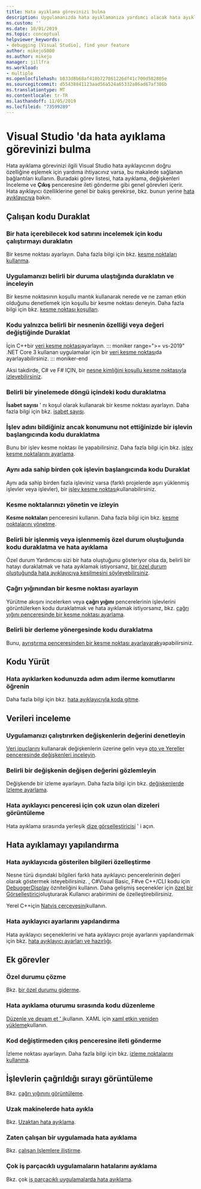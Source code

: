 ```yaml
---
title: Hata ayıklama görevinizi bulma
description: Uygulamanızda hata ayıklamanıza yardımcı olacak hata ayıklayıcı özelliğini belirler
ms.custom: ''
ms.date: 10/01/2019
ms.topic: conceptual
helpviewer_keywords:
- debugging [Visual Studio], find your feature
author: mikejo5000
ms.author: mikejo
manager: jillfra
ms.workload:
- multiple
ms.openlocfilehash: b833d8b68af418b727861226df41c700d582805e
ms.sourcegitcommit: d55438841123aad56a524a65332a86ad67af386b
ms.translationtype: MT
ms.contentlocale: tr-TR
ms.lasthandoff: 11/05/2019
ms.locfileid: "73599289"
---
```

# <a name="find-your-debugging-task-in-visual-studio"></a>Visual Studio 'da hata ayıklama görevinizi bulma

Hata ayıklama görevinizi ilgili Visual Studio hata ayıklayıcının doğru özelliğine eşlemek için yardıma ihtiyacınız varsa, bu makalede sağlanan bağlantıları kullanın. Buradaki görev listesi, hata ayıklama, değişkenleri İnceleme ve **Çıkış** penceresine ileti gönderme gibi genel görevleri içerir. Hata ayıklayıcı özelliklerine genel bir bakış gerekirse, bkz. bunun yerine [hata ayıklayıcıya](debugger-feature-tour.md) bakın.

## <a name="pause-running-code"></a>Çalışan kodu Duraklat

### <a name="pause-running-code-to-inspect-a-line-of-code-that-may-contain-a-bug"></a>Bir hata içerebilecek kod satırını incelemek için kodu çalıştırmayı duraklatın

Bir kesme noktası ayarlayın. Daha fazla bilgi için bkz. [kesme noktaları kullanma](using-breakpoints.md).

### <a name="pause-and-inspect-your-app-when-it-reaches-a-specific-state"></a>Uygulamanızı belirli bir duruma ulaştığında duraklatın ve inceleyin

Bir kesme noktasının koşullu mantık kullanarak nerede ve ne zaman etkin olduğunu denetlemek için koşullu bir kesme noktası deneyin. Daha fazla bilgi için bkz. [kesme noktası koşulları](using-breakpoints.md#breakpoint-conditions).

### <a name="pause-code-only-when-a-specific-objects-property-or-value-changes"></a>Kodu yalnızca belirli bir nesnenin özelliği veya değeri değiştiğinde Duraklat

İçin C++bir [veri kesme noktası](using-breakpoints.md#BKMK_set_a_data_breakpoint_native_cplusplus)ayarlayın. 
::: moniker range=">= vs-2019"
.NET Core 3 kullanan uygulamalar için bir [veri kesme noktası](using-breakpoints.md#BKMK_set_a_data_breakpoint_managed)da ayarlayabilirsiniz.
::: moniker-end

Aksi takdirde, C# ve F# IÇIN, bir [nesne kimliğini koşullu kesme noktasıyla izleyebilirsiniz](using-breakpoints.md#using-object-ids-in-breakpoint-conditions-c-and-f).

### <a name="pause-code-inside-a-loop-at-a-certain-iteration"></a>Belirli bir yinelemede döngü içindeki kodu duraklatma

**İsabet sayısı** ' nı koşul olarak kullanarak bir kesme noktası ayarlayın. Daha fazla bilgi için bkz. [isabet sayısı](using-breakpoints.md#set-a-hit-count-condition).

### <a name="pause-code-at-the-start-of-a-function-when-you-know-the-function-name-but-not-its-location"></a>İşlev adını bildiğiniz ancak konumunu not ettiğinizde bir işlevin başlangıcında kodu duraklatma

Bunu bir işlev kesme noktası ile yapabilirsiniz. Daha fazla bilgi için bkz. [işlev kesme noktalarını ayarlama](using-breakpoints.md#BKMK_Set_a_breakpoint_in_a_source_file).

### <a name="pause-code-at-the-start-of-multiple-functions-with-the-same-name"></a>Aynı ada sahip birden çok işlevin başlangıcında kodu Duraklat

Aynı ada sahip birden fazla işleviniz varsa (farklı projelerde aşırı yüklenmiş işlevler veya işlevler), bir [işlev kesme noktası](using-breakpoints.md#BKMK_Set_a_breakpoint_in_a_source_file)kullanabilirsiniz.

### <a name="manage-and-keep-track-of-your-breakpoints"></a>Kesme noktalarınızı yönetin ve izleyin

**Kesme noktaları** penceresini kullanın. Daha fazla bilgi için bkz. [kesme noktalarını yönetme](using-breakpoints.md#BKMK_Specify_advanced_properties_of_a_breakpoint_).

### <a name="pause-code-and-debug-when-a-specific-handled-or-unhandled-exception-is-thrown"></a>Belirli bir işlenmiş veya işlenmemiş özel durum oluştuğunda kodu duraklatma ve hata ayıklama

Özel durum Yardımcısı sizi bir hata oluştuğunu gösteriyor olsa da, belirli bir hatayı duraklatmak ve hata ayıklamak istiyorsanız, [bir özel durum oluştuğunda hata ayıklayıcıya kesilmesini söyleyebilirsiniz](managing-exceptions-with-the-debugger.md#tell-the-debugger-to-break-when-an-exception-is-thrown).

### <a name="set-a-breakpoint-from-the-call-stack"></a>Çağrı yığınından bir kesme noktası ayarlayın

Yürütme akışını incelerken veya **çağrı yığını** pencerelerinin işlevlerini görüntülerken kodu duraklatmak ve hata ayıklamak istiyorsanız, bkz. [çağrı yığını penceresinde bir kesme noktası ayarlama](using-breakpoints.md#BKMK_Set_a_breakpoint_from_debugger_windows).

### <a name="pause-code-at-a-specific-assembly-instruction"></a>Belirli bir derleme yönergesinde kodu duraklatma

Bunu, [ayrıştırma penceresinden bir kesme noktası ayarlayarak](using-breakpoints.md#BKMK_Set_a_breakpoint_from_debugger_windows)yapabilirsiniz.

## <a name="execute-code"></a>Kodu Yürüt

### <a name="learn-the-commands-to-step-through-your-code-while-debugging"></a>Hata ayıklarken kodunuzda adım adım ilerme komutlarını öğrenin

Daha fazla bilgi için bkz. [hata ayıklayıcıyla koda gitme](navigating-through-code-with-the-debugger.md).

## <a name="inspect-data"></a>Verileri inceleme

### <a name="check-the-value-of-variables-while-running-your-app"></a>Uygulamanızı çalıştırırken değişkenlerin değerini denetleyin

[Veri ipuçlarını](view-data-values-in-data-tips-in-the-code-editor.md) kullanarak değişkenlerin üzerine gelin veya [oto ve Yereller penceresinde değişkenleri inceleyin](autos-and-locals-windows.md).

### <a name="observe-the-changing-value-of-a-specific-variable"></a>Belirli bir değişkenin değişen değerini gözlemleyin

Değişkende bir izleme ayarlayın. Daha fazla bilgi için bkz. [değişkenlerde Izleme ayarlama](watch-and-quickwatch-windows.md).

### <a name="view-strings-that-are-too-long-for-the-debugger-window"></a>Hata ayıklayıcı penceresi için çok uzun olan dizeleri görüntüleme

Hata ayıklama sırasında yerleşik [dize görselleştiricisi](view-strings-visualizer.md) ' i açın.

## <a name="configure-debugging"></a>Hata ayıklamayı yapılandırma

### <a name="customize-information-shown-in-the-debugger"></a>Hata ayıklayıcıda gösterilen bilgileri özelleştirme

Nesne türü dışındaki bilgileri farklı hata ayıklayıcı pencerelerinin değeri olarak göstermek isteyebilirsiniz. , C#Visual Basic, F#ve C++/CLI kodu için [DebuggerDisplay](using-the-debuggerdisplay-attribute.md) özniteliğini kullanın. Daha gelişmiş seçenekler için [özel bir Görselleştirici](create-custom-visualizers-of-data.md)oluşturarak Kullanıcı arabirimini de özelleştirebilirsiniz.

Yerel C++için [Natvis çerçevesini](create-custom-views-of-native-objects.md)kullanın.

### <a name="configure-debugger-settings"></a>Hata ayıklayıcı ayarlarını yapılandırma

Hata ayıklayıcı seçeneklerini ve hata ayıklayıcı proje ayarlarını yapılandırmak için bkz. [hata ayıklayıcı ayarları ve hazırlığı](debugger-settings-and-preparation.md).

## <a name="additional-tasks"></a>Ek görevler

### <a name="fix-an-exception"></a>Özel durumu çözme

Bkz. [bir özel durumu giderme](write-better-code-with-visual-studio.md#fix-an-exception).

### <a name="edit-code-during-a-debugging-session"></a>Hata ayıklama oturumu sırasında kodu düzenleme

[Düzenle ve devam et ' i](edit-and-continue.md)kullanın. XAML için [xaml etkin yeniden yükleme](../xaml-tools/xaml-hot-reload.md)kullanın.

### <a name="send-messages-to-the-output-window-without-modifying-code"></a>Kod değiştirmeden çıkış penceresine ileti gönderme

İzleme noktası ayarlayın. Daha fazla bilgi için bkz. [izleme noktalarını kullanma](using-tracepoints.md).

## <a name="view-the-order-in-which-functions-are-called"></a>İşlevlerin çağrıldığı sırayı görüntüleme

Bkz. [çağrı yığınını görüntüleme](how-to-use-the-call-stack-window.md).

### <a name="debug-on-remote-machines"></a>Uzak makinelerde hata ayıkla

Bkz. [Uzaktan hata ayıklama](remote-debugging.md).

### <a name="debug-an-app-that-is-already-running"></a>Zaten çalışan bir uygulamada hata ayıklama

Bkz. [çalışan Işlemlere iliştirme](attach-to-running-processes-with-the-visual-studio-debugger.md).

### <a name="debug-multithreaded-applications"></a>Çok iş parçacıklı uygulamaların hatalarını ayıklama

Bkz. çok [iş parçacıklı uygulamalarda hata ayıklama](debug-multithreaded-applications-in-visual-studio.md).